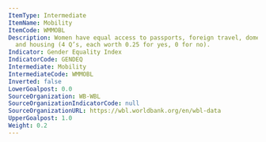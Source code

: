 ```yaml
---
ItemType: Intermediate
ItemName: Mobility
ItemCode: WMMOBL
Description: Women have equal access to passports, foreign travel, domestic travel,
  and housing (4 Q’s, each worth 0.25 for yes, 0 for no).
Indicator: Gender Equality Index
IndicatorCode: GENDEQ
Intermediate: Mobility
IntermediateCode: WMMOBL
Inverted: false
LowerGoalpost: 0.0
SourceOrganization: WB-WBL
SourceOrganizationIndicatorCode: null
SourceOrganizationURL: https://wbl.worldbank.org/en/wbl-data
UpperGoalpost: 1.0
Weight: 0.2
---
```



